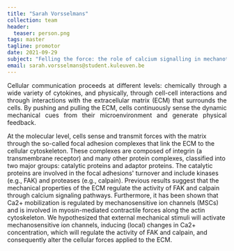 ```yaml
---
title: "Sarah Vorsselmans"
collection: team
header:
  teaser: person.png
tags: master
tagline: promotor
date: 2021-09-29
subject: "Felling the force: the role of calcium signalling in mechanotransduction"
email: sarah.vorsselmans@student.kuleuven.be
---
```


<p align= "justify">
Cellular communication proceeds at different levels: chemically through a wide variety of cytokines, and physically, through cell-cell interactions and through interactions with the extracellular matrix (ECM) that surrounds the cells. By pushing and pulling the ECM, cells continuously sense the dynamic mechanical cues from their microenvironment and generate physical feedback.

At the molecular level, cells sense and transmit forces with the matrix through the so-called focal adhesion complexes that link the ECM to the cellular cytoskeleton. These complexes are composed of integrin (a transmembrane receptor) and many other protein complexes, classified into two major groups: catalytic proteins and adaptor proteins. The catalytic proteins are involved in the focal adhesions' turnover and include kinases (e.g., FAK) and proteases (e.g., calpain). Previous results suggest that the mechanical properties of the ECM regulate the activity of FAK and calpain through calcium signaling pathways. Furthermore, it has been shown that Ca2+ mobilization is regulated by mechanosensitive ion channels (MSCs) and is involved in myosin-mediated contractile forces along the actin cytoskeleton. We hypothesized that external mechanical stimuli will activate mechanosensitive ion channels, inducing (local) changes in Ca2+ concentration, which will regulate the activity of FAK and calpain, and consequently alter the cellular forces applied to the ECM.
